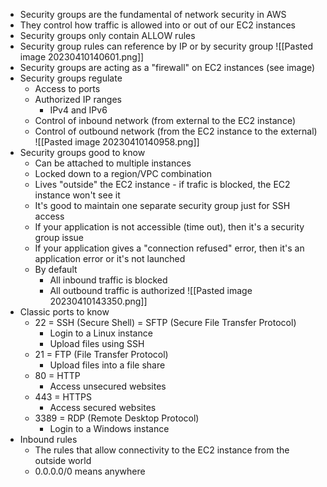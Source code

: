- Security groups are the fundamental of network security in AWS
- They control how traffic is allowed into or out of our EC2 instances
- Security groups only contain ALLOW rules
- Security group rules can reference by IP or by security group
![[Pasted image 20230410140601.png]]
- Security groups are acting as a "firewall" on EC2 instances (see image)
- Security groups regulate
	- Access to ports
	- Authorized IP ranges
		- IPv4 and IPv6
	- Control of inbound network (from external to the EC2 instance)
	- Control of outbound network (from the EC2 instance to the external)
![[Pasted image 20230410140958.png]]
- Security groups good to know
	- Can be attached to multiple instances
	- Locked down to a region/VPC combination
	- Lives "outside" the EC2 instance - if trafic is blocked, the EC2 instance won't see it
	- It's good to maintain one separate security group just for SSH access
	- If your application is not accessible (time out), then it's a security group issue
	- If your application gives a "connection refused" error, then it's an application error or it's not launched
	- By default
		- All inbound traffic is blocked
		- All outbound traffic is authorized
![[Pasted image 20230410143350.png]]
- Classic ports to know
	- 22 = SSH (Secure Shell) = SFTP (Secure File Transfer Protocol)
		- Login to a Linux instance
		- Upload files using SSH
	- 21 = FTP (File Transfer Protocol)
		- Upload files into a file share
	- 80 = HTTP
		- Access unsecured websites
	- 443 = HTTPS
		- Access secured websites
	- 3389 = RDP (Remote Desktop Protocol)
		- Login to a Windows instance
- Inbound rules
	- The rules that allow connectivity to the EC2 instance from the outside world
	- 0.0.0.0/0 means anywhere